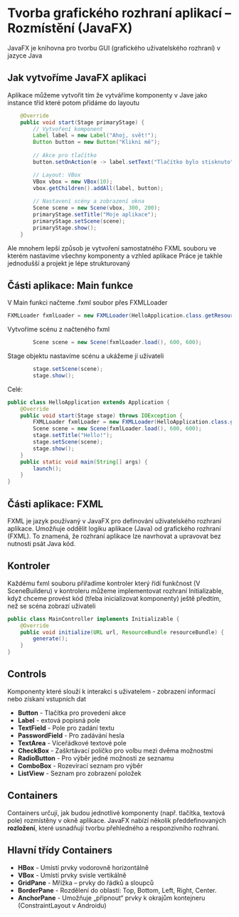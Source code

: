 # Tvorba grafického rozhraní aplikací – Rozmístění (JavaFX)

JavaFX je knihovna pro tvorbu GUI (grafického uživatelského rozhraní) v jazyce Java

## Jak vytvoříme JavaFX aplikaci

Aplikace můžeme vytvořit tím že vytváříme komponenty v Jave jako instance tříd které potom přidáme do layoutu

```java
    @Override
    public void start(Stage primaryStage) {
        // Vytvoření komponent
        Label label = new Label("Ahoj, svět!");
        Button button = new Button("Klikni mě");
        
        // Akce pro tlačítko
        button.setOnAction(e -> label.setText("Tlačítko bylo stisknuto"));

        // Layout: VBox
        VBox vbox = new VBox(10);
        vbox.getChildren().addAll(label, button);
        
        // Nastavení scény a zobrazení okna
        Scene scene = new Scene(vbox, 300, 200);
        primaryStage.setTitle("Moje aplikace");
        primaryStage.setScene(scene);
        primaryStage.show();
    }
```

Ale mnohem lepší způsob je vytvoření samostatného FXML souboru ve kterém nastavíme všechny komponenty a vzhled aplikace
Práce je takhle jednodušší a projekt je lépe strukturovaný

## Části aplikace: Main funkce

V Main funkci načteme .fxml soubor přes FXMLLoader

```java
FXMLLoader fxmlLoader = new FXMLLoader(HelloApplication.class.getResource("hello-view.fxml"));
```

Vytvoříme scénu z načteného fxml

```java
        Scene scene = new Scene(fxmlLoader.load(), 600, 600);
```


Stage objektu nastavíme scénu a ukážeme jí uživateli 

```java
        stage.setScene(scene);
        stage.show();
```
Celé: 

```java
public class HelloApplication extends Application {
    @Override
    public void start(Stage stage) throws IOException {
        FXMLLoader fxmlLoader = new FXMLLoader(HelloApplication.class.getResource("hello-view.fxml"));
        Scene scene = new Scene(fxmlLoader.load(), 600, 600);
        stage.setTitle("Hello!");
        stage.setScene(scene);
        stage.show();
    }
    public static void main(String[] args) {
        launch();
    }
}
```

## Části aplikace: FXML

FXML je jazyk používaný v JavaFX pro definování uživatelského rozhraní aplikace. Umožňuje oddělit logiku aplikace (Java) od grafického rozhraní (FXML). To znamená, že rozhraní aplikace lze navrhovat a upravovat bez nutnosti psát Java kód.

## Kontroler

Každému fxml souboru přiřadíme kontroler který řídí funkčnost (V SceneBuilderu)
v kontroleru můžeme implementovat rozhraní Initializable, když chceme provést kód (třeba inicializovat komponenty) ještě předtím, než se scéna zobrazí uživateli

```java
public class MainController implements Initializable {
    @Override
    public void initialize(URL url, ResourceBundle resourceBundle) {
        generate();
    }
}
```

## Controls
Komponenty které slouží k interakci s uživatelem - zobrazení informací nebo získaní vstupních dat

- **Button** -	Tlačítka pro provedení akce
- **Label** -	extová popisná pole
- **TextField** -	Pole pro zadání textu
- **PasswordField** -	Pro zadávání hesla
- **TextArea** -	Víceřádkové textové pole
- **CheckBox** -	Zaškrtávací políčko pro volbu mezi dvěma možnostmi
- **RadioButton** -	Pro výběr jedné možnosti ze seznamu
- **ComboBox** -	Rozevírací seznam pro výběr
- **ListView** -	Seznam pro zobrazení položek


## Containers 
Containers určují, jak budou jednotlivé komponenty (např. tlačítka, textová pole) rozmístěny v okně aplikace.
JavaFX nabízí několik předdefinovaných **rozložení**, které usnadňují tvorbu přehledného a responzivního rozhraní.

## Hlavní třídy Containers
- **HBox** -	Umístí prvky vodorovně horizontálně
- **VBox** -	Umístí prvky svisle vertikálně
- **GridPane** -	Mřížka – prvky do řádků a sloupců
- **BorderPane** -	Rozdělení do oblastí: Top, Bottom, Left, Right, Center.
- **AnchorPane** -	Umožňuje „připnout“ prvky k okrajům kontejneru (ConstraintLayout v Androidu)




